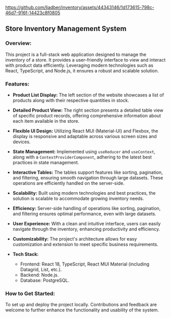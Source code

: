 https://github.com/liadber/inventory/assets/44343146/1d173615-798c-46d7-916f-14423c8f0805

## Store Inventory Management System

### Overview:
This project is a full-stack web application designed to manage the inventory of a store. It provides a user-friendly interface to view and interact with product data efficiently. Leveraging modern technologies such as React, TypeScript, and Node.js, it ensures a robust and scalable solution.

### Features:
- **Product List Display:** The left section of the website showcases a list of products along with their respective quantities in stock.
- **Detailed Product View:** The right section presents a detailed table view of specific product records, offering comprehensive information about each item available in the store.
- **Flexible UI Design:** Utilizing React MUI (Material-UI) and Flexbox, the display is responsive and adaptable across various screen sizes and devices.
- **State Management:** Implemented using `useReducer` and `useContext`, along with a `ContextProviderComponent`, adhering to the latest best practices in state management.
- **Interactive Tables:** The tables support features like sorting, pagination, and filtering, ensuring smooth navigation through large datasets. These operations are efficiently handled on the server-side.
- **Scalability:** Built using modern technologies and best practices, the solution is scalable to accommodate growing inventory needs.
- **Efficiency:** Server-side handling of operations like sorting, pagination, and filtering ensures optimal performance, even with large datasets.
- **User Experience:** With a clean and intuitive interface, users can easily navigate through the inventory, enhancing productivity and efficiency.
- **Customizability:** The project's architecture allows for easy customization and extension to meet specific business requirements.

- **Tech Stack:** 
  - Frontend: React 18, TypeScript, React MUI Material (including Datagrid, List, etc.).
  - Backend: Node.js.
  - Database: PostgreSQL.

### How to Get Started:
To set up and deploy the project locally. Contributions and feedback are welcome to further enhance the functionality and usability of the system.
